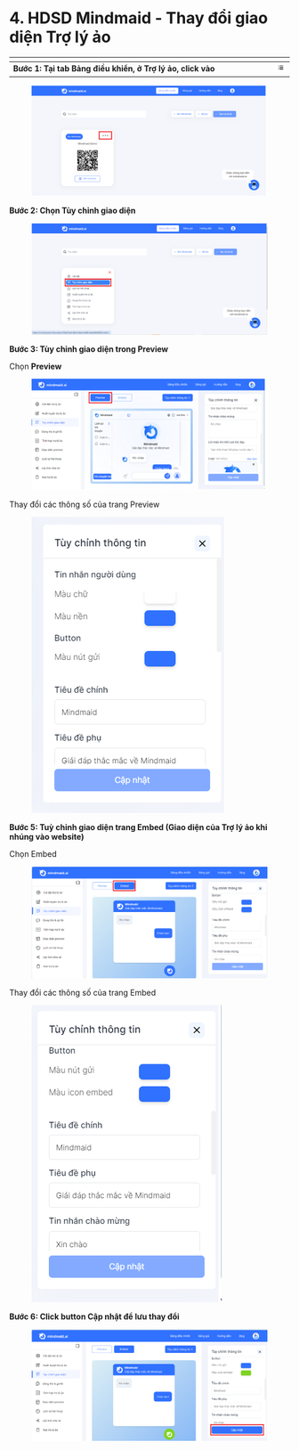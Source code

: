 # 4. HDSD Mindmaid - Thay đổi giao diện Trợ lý ảo

<table data-header-hidden><thead><tr><th width="457"></th><th></th></tr></thead><tbody><tr><td><strong>Bước 1: Tại tab Bảng điều khiển, ở Trợ lý ảo, click vào</strong></td><td><img src="../.gitbook/assets/0 (2).png" alt="" data-size="line"></td></tr></tbody></table>

<figure><img src="../.gitbook/assets/gh7 (5).png" alt=""><figcaption></figcaption></figure>

**Bước 2: Chọn Tùy chỉnh giao diện**

<figure><img src="../.gitbook/assets/gh7 (6).png" alt=""><figcaption></figcaption></figure>

**Bước 3: Tùy chỉnh giao diện trong Preview**

Chọn **Preview**

<figure><img src="../.gitbook/assets/gh7 (4).png" alt=""><figcaption></figcaption></figure>

Thay đổi các thông số của trang Preview

<figure><img src="../.gitbook/assets/image (2) (1) (1) (1) (1).png" alt=""><figcaption></figcaption></figure>

**Bước 5: Tuỳ chỉnh giao diện trang Embed (Giao diện của Trợ lý ảo khi nhúng vào website)**

Chọn Embed&#x20;

<figure><img src="../.gitbook/assets/gh7 (7).png" alt=""><figcaption></figcaption></figure>

Thay đổi các thông số của trang Embed&#x20;

<figure><img src="../.gitbook/assets/image (3) (1) (1) (1).png" alt=""><figcaption></figcaption></figure>

**Bước 6: Click button Cập nhật để lưu thay đổi**

<figure><img src="../.gitbook/assets/gh7 (8).png" alt=""><figcaption></figcaption></figure>
